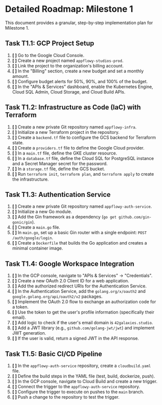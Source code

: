 # Detailed Roadmap: Milestone 1

This document provides a granular, step-by-step implementation plan for Milestone 1.

## Task T1.1: GCP Project Setup

1.  **[ ]** Go to the Google Cloud Console.
2.  **[ ]** Create a new project named `appflowy-studios-prod`.
3.  **[ ]** Link the project to the organization's billing account.
4.  **[ ]** In the "Billing" section, create a new budget and set a monthly amount.
5.  **[ ]** Configure budget alerts for 50%, 90%, and 100% of the budget.
6.  **[ ]** In the "APIs & Services" dashboard, enable the Kubernetes Engine, Cloud SQL Admin, Cloud Storage, and Cloud Build APIs.

## Task T1.2: Infrastructure as Code (IaC) with Terraform

1.  **[ ]** Create a new private Git repository named `appflowy-infra`.
2.  **[ ]** Initialize a new Terraform project in the repository.
3.  **[ ]** Create a `backend.tf` file to configure the GCS backend for Terraform state.
4.  **[ ]** Create a `providers.tf` file to define the Google Cloud provider.
5.  **[ ]** In a `main.tf` file, define the GKE cluster resource.
6.  **[ ]** In a `database.tf` file, define the Cloud SQL for PostgreSQL instance and a Secret Manager secret for the password.
7.  **[ ]** In a `storage.tf` file, define the GCS bucket.
8.  **[ ]** Run `terraform init`, `terraform plan`, and `terraform apply` to create the infrastructure.

## Task T1.3: Authentication Service

1.  **[ ]** Create a new private Git repository named `appflowy-auth-service`.
2.  **[ ]** Initialize a new Go module.
3.  **[ ]** Add the Gin framework as a dependency (`go get github.com/gin-gonic/gin`).
4.  **[ ]** Create a `main.go` file.
5.  **[ ]** In `main.go`, set up a basic Gin router with a single endpoint: `POST /auth/google/login`.
6.  **[ ]** Create a `Dockerfile` that builds the Go application and creates a minimal container image.

## Task T1.4: Google Workspace Integration

1.  **[ ]** In the GCP console, navigate to "APIs & Services" -> "Credentials".
2.  **[ ]** Create a new OAuth 2.0 Client ID for a web application.
3.  **[ ]** Add the authorized redirect URIs for the Authentication Service.
4.  **[ ]** In the Authentication Service, add the `golang.org/x/oauth2` and `google.golang.org/api/oauth2/v2` packages.
5.  **[ ]** Implement the OAuth 2.0 flow to exchange an authorization code for a token.
6.  **[ ]** Use the token to get the user's profile information (specifically their email).
7.  **[ ]** Add logic to check if the user's email domain is `42galaxies.studio`.
8.  **[ ]** Add a JWT library (e.g., `github.com/golang-jwt/jwt`) and implement JWT generation.
9.  **[ ]** If the user is valid, return a signed JWT in the API response.

## Task T1.5: Basic CI/CD Pipeline

1.  **[ ]** In the `appflowy-auth-service` repository, create a `cloudbuild.yaml` file.
2.  **[ ]** Define the build steps in the YAML file (test, build, dockerize, push).
3.  **[ ]** In the GCP console, navigate to Cloud Build and create a new trigger.
4.  **[ ]** Connect the trigger to the `appflowy-auth-service` repository.
5.  **[ ]** Configure the trigger to execute on pushes to the `main` branch.
6.  **[ ]** Push a change to the repository to test the trigger.
